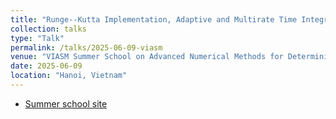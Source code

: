 ```yaml
---
title: "Runge--Kutta Implementation, Adaptive and Multirate Time Integration"
collection: talks
type: "Talk"
permalink: /talks/2025-06-09-viasm
venue: "VIASM Summer School on Advanced Numerical Methods for Deterministic and Stochastic Differential Equations"
date: 2025-06-09
location: "Hanoi, Vietnam"
---
```


* [Summer school site](https://viasm.edu.vn/en/hdkh/summer-school-on-anm2025)
<!-- * [Slides]({% link /files/siamcse-2025-talk.pdf %}) -->
